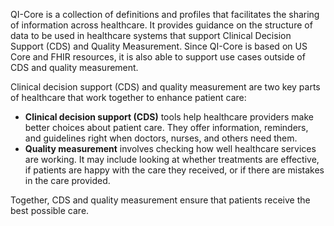 QI-Core is a collection of definitions and profiles that facilitates the sharing of information across healthcare. It provides guidance on the structure of data to be used in healthcare systems that support Clinical Decision Support (CDS) and Quality Measurement. Since QI-Core is based on US Core and FHIR resources, it is also able to support use cases outside of CDS and quality measurement.

Clinical decision support (CDS) and quality measurement are two key parts of healthcare that work together to enhance patient care:

- **Clinical decision support (CDS)** tools help healthcare providers make better choices about patient care. They offer information, reminders, and guidelines right when doctors, nurses, and others need them.
- **Quality measurement** involves checking how well healthcare services are working. It may include looking at whether treatments are effective, if patients are happy with the care they received, or if there are mistakes in the care provided.

Together, CDS and quality measurement ensure that patients receive the best possible care.
